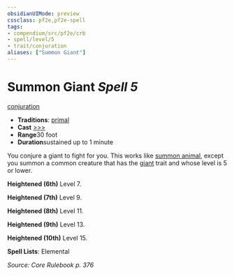 ```yaml
---
obsidianUIMode: preview
cssclass: pf2e,pf2e-spell
tags:
- compendium/src/pf2e/crb
- spell/level/5
- trait/conjuration
aliases: ["Summon Giant"]
---
```

# Summon Giant *Spell 5*   
[conjuration](../../Rules/traits/conjuration.md)  

- **Traditions**: [primal](../../Rules/traits/primal.md)
- **Cast** [>>>](../../Rules/core-rulebook/chapter-9-playing-the-game.md#Actions "Three-Action") 
- **Range**30 foot
- **Duration**sustained up to 1 minute

You conjure a giant to fight for you. This works like [summon animal](summon-animal.md), except you summon a common creature that has the [giant](../../Rules/traits/giant.md) trait and whose level is 5 or lower.

**Heightened (6th)** Level 7.

**Heightened (7th)** Level 9.

**Heightened (8th)** Level 11.

**Heightened (9th)** Level 13.

**Heightened (10th)** Level 15.

**Spell Lists**: Elemental

*Source: Core Rulebook p. 376*